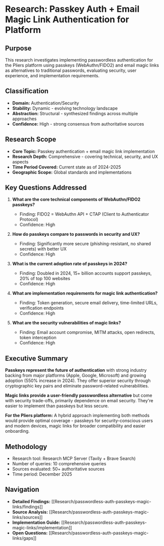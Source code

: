# Research: Passkey Auth + Email Magic Link Authentication for Platform

## Purpose
This research investigates implementing passwordless authentication for the Pliers platform using passkeys (WebAuthn/FIDO2) and email magic links as alternatives to traditional passwords, evaluating security, user experience, and implementation requirements.

## Classification
- **Domain:** Authentication/Security
- **Stability:** Dynamic - evolving technology landscape
- **Abstraction:** Structural - synthesized findings across multiple approaches
- **Confidence:** High - strong consensus from authoritative sources

## Research Scope
- **Core Topic:** Passkey authentication + email magic link implementation
- **Research Depth:** Comprehensive - covering technical, security, and UX aspects
- **Time Period Covered:** Current state as of 2024-2025
- **Geographic Scope:** Global standards and implementations

## Key Questions Addressed

1. **What are the core technical components of WebAuthn/FIDO2 passkeys?**
   - Finding: FIDO2 = WebAuthn API + CTAP (Client to Authenticator Protocol)
   - Confidence: High

2. **How do passkeys compare to passwords in security and UX?**
   - Finding: Significantly more secure (phishing-resistant, no shared secrets) with better UX
   - Confidence: High

3. **What is the current adoption rate of passkeys in 2024?**
   - Finding: Doubled in 2024, 15+ billion accounts support passkeys, 20% of top 100 websites
   - Confidence: High

4. **What are implementation requirements for magic link authentication?**
   - Finding: Token generation, secure email delivery, time-limited URLs, verification endpoints
   - Confidence: High

5. **What are the security vulnerabilities of magic links?**
   - Finding: Email account compromise, MITM attacks, open redirects, token interception
   - Confidence: High

## Executive Summary

**Passkeys represent the future of authentication** with strong industry backing from major platforms (Apple, Google, Microsoft) and growing adoption (550% increase in 2024). They offer superior security through cryptographic key pairs and eliminate password-related vulnerabilities.

**Magic links provide a user-friendly passwordless alternative** but come with security trade-offs, primarily dependence on email security. They're easier to implement than passkeys but less secure.

**For the Pliers platform:** A hybrid approach implementing both methods would provide optimal coverage - passkeys for security-conscious users and modern devices, magic links for broader compatibility and easier onboarding.

## Methodology
- Research tool: Research MCP Server (Tavily + Brave Search)
- Number of queries: 10 comprehensive queries
- Sources evaluated: 50+ authoritative sources
- Time period: December 2025

## Navigation
- **Detailed Findings:** [[Research/passwordless-auth-passkeys-magic-links/findings]]
- **Source Analysis:** [[Research/passwordless-auth-passkeys-magic-links/sources]]
- **Implementation Guide:** [[Research/passwordless-auth-passkeys-magic-links/implementation]]
- **Open Questions:** [[Research/passwordless-auth-passkeys-magic-links/gaps]]